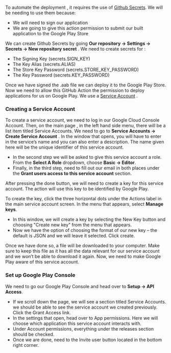 To automate the deployment , it requires the use of [Github Secrets](https://docs.github.com/en/actions/security-guides/encrypted-secrets). We will be needing to use them because:
- We will need to sign our application
- We are going to give this action permission to submit our built application to the Google Play Store


We can create Github Secrets by going  **Our repository -> Settings -> Secrets -> New repository secret** . We need to create secrets for :
- The Signing Key (secrets.SIGN_KEY)
- The Key Alias (secrets.ALIAS)
- The Store Key Password (secrets.STORE_KEY_PASSWORD)
- The Key Password (secrets.KEY_PASSWORD)


Once we have signed the .aab file we can deploy it to the Google Play Store. Now we need to allow this GitHub Action the permission to deploy applications for us on Google Play. We use a [Service Account](https://cloud.google.com/compute/docs/access/service-accounts) .


### Creating a Service Account
To create a service account, we need to log in our Google Cloud Console Account. Then, on the main page , in the left hand side menu, there will be a list item titled Service Accounts. We need to go to **Service Accounts -> Create Service Account** . In the window that opens, you will have to enter in the service’s name and you can also enter a description. The name given here will be the unique identifier of this service account.

- In the second step we will be asked to give this service account a role. From the **Select A Role** dropdown, choose **Basic → Editor**.
- Finally, in the third step, need to fill out our email in both places under the **Grant users access to this service account** section.

After pressing the done button, we will need to create a key for this service account. The action will use this key to be identified by Google Play.

To create the key, click the three horizontal dots under the Actions label in the main service account screen. In the menu that appears, select **Manage keys**. 

- In this window, we will create a key by selecting the New Key button and choosing "Create new key" from the menu that appears.
- Now we have the option of choosing the format of our new key – the default is JSON and we will leave it selected. Click create.

Once we have done so, a file will be downloaded to your computer. Make sure to keep this file as it has all the data relevant for our service account and we won’t be able to download it again. Now, we need to make Google Play aware of this service account.


### Set up Google Play Console
We need to go our Google Play Console and head over to **Setup -> API Access**.
- If we scroll down the page, we will see a section titled Service Accounts. we should be able to see the service account we created previously. Click the Grant Access link.
- In the settings that open, head over to App permissions. Here we will choose which application this service account interacts with.
- Under Account permissions, everything under the releases section should be checked.
- Once we are done, need to the Invite user button located in the bottom right corner.
